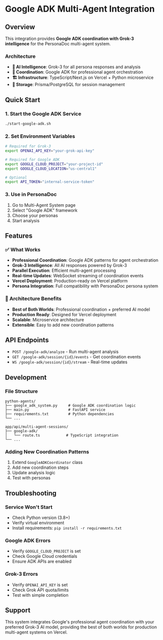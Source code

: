 # Google ADK Multi-Agent Integration

## Overview

This integration provides **Google ADK coordination with Grok-3 intelligence** for the PersonaDoc multi-agent system. 

### Architecture

- **🧠 AI Intelligence**: Grok-3 for all persona responses and analysis
- **🔄 Coordination**: Google ADK for professional agent orchestration
- **🏗️ Infrastructure**: TypeScript/Next.js on Vercel + Python microservice
- **💾 Storage**: Prisma/PostgreSQL for session management

## Quick Start

### 1. Start the Google ADK Service

```bash
./start-google-adk.sh
```

### 2. Set Environment Variables

```bash
# Required for Grok-3
export OPENAI_API_KEY="your-grok-api-key"

# Required for Google ADK
export GOOGLE_CLOUD_PROJECT="your-project-id"
export GOOGLE_CLOUD_LOCATION="us-central1"

# Optional
export API_TOKEN="internal-service-token"
```

### 3. Use in PersonaDoc

1. Go to Multi-Agent System page
2. Select "Google ADK" framework
3. Choose your personas
4. Start analysis

## Features

### ✅ What Works

- **Professional Coordination**: Google ADK patterns for agent orchestration
- **Grok-3 Intelligence**: All AI responses powered by Grok-3
- **Parallel Execution**: Efficient multi-agent processing
- **Real-time Updates**: WebSocket streaming of coordination events
- **Vercel Deployment**: Production-ready on Vercel platform
- **Persona Integration**: Full compatibility with PersonaDoc persona system

### 🔄 Architecture Benefits

- **Best of Both Worlds**: Professional coordination + preferred AI model
- **Production Ready**: Designed for Vercel deployment
- **Scalable**: Microservice architecture
- **Extensible**: Easy to add new coordination patterns

## API Endpoints

- `POST /google-adk/analyze` - Run multi-agent analysis
- `GET /google-adk/session/{id}/events` - Get coordination events
- `WS /google-adk/session/{id}/stream` - Real-time updates

## Development

### File Structure

```
python-agents/
├── google_adk_system.py     # Google ADK coordination logic
├── main.py                  # FastAPI service
├── requirements.txt         # Python dependencies
└── ...

app/api/multi-agent-sessions/
├── google-adk/
│   └── route.ts            # TypeScript integration
└── ...
```

### Adding New Coordination Patterns

1. Extend `GoogleADKCoordinator` class
2. Add new coordination steps
3. Update analysis logic
4. Test with personas

## Troubleshooting

### Service Won't Start
- Check Python version (3.8+)
- Verify virtual environment
- Install requirements: `pip install -r requirements.txt`

### Google ADK Errors
- Verify `GOOGLE_CLOUD_PROJECT` is set
- Check Google Cloud credentials
- Ensure ADK APIs are enabled

### Grok-3 Errors
- Verify `OPENAI_API_KEY` is set
- Check Grok API quota/limits
- Test with simple completion

## Support

This system integrates Google's professional agent coordination with your preferred Grok-3 AI model, providing the best of both worlds for production multi-agent systems on Vercel.
